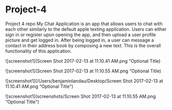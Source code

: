# Project-4
Project 4 repo
My Chat Application is an app that allows users to chat with each other similarly to the default apple texting application.
Users can either sign in or register upon opening the app, and then upload a user profile picture and get logged in.  After being logged in, a user can message a contact in their address book by composing a new text. This is the overall functionality of this application.




![screenshot1](Screen Shot 2017-02-13 at 11.10.41 AM.png “Optional Title)

![screenshot1](Screen Shot 2017-02-13 at 11.10.55 AM.png “Optional Title)

![screenshot1](/Users/benjaminlandau/Desktop/Screen Shot 2017-02-13 at 11.10.41 AM.png “Optional Title")

![screenshot1](screenshots/Screen Shot 2017-02-13 at 11.10.55 AM.png “Optional Title")
